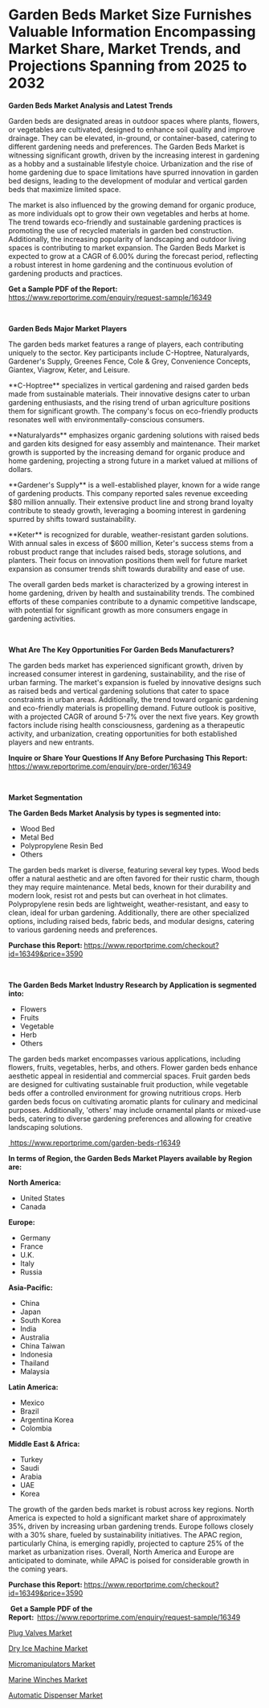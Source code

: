 <p><h1>Garden Beds Market Size Furnishes Valuable Information Encompassing Market Share, Market Trends, and Projections Spanning from 2025 to 2032</h1></p><p><strong>Garden Beds Market Analysis and Latest Trends</strong></p>
<p><p>Garden beds are designated areas in outdoor spaces where plants, flowers, or vegetables are cultivated, designed to enhance soil quality and improve drainage. They can be elevated, in-ground, or container-based, catering to different gardening needs and preferences. The Garden Beds Market is witnessing significant growth, driven by the increasing interest in gardening as a hobby and a sustainable lifestyle choice. Urbanization and the rise of home gardening due to space limitations have spurred innovation in garden bed designs, leading to the development of modular and vertical garden beds that maximize limited space.</p><p>The market is also influenced by the growing demand for organic produce, as more individuals opt to grow their own vegetables and herbs at home. The trend towards eco-friendly and sustainable gardening practices is promoting the use of recycled materials in garden bed construction. Additionally, the increasing popularity of landscaping and outdoor living spaces is contributing to market expansion. The Garden Beds Market is expected to grow at a CAGR of 6.00% during the forecast period, reflecting a robust interest in home gardening and the continuous evolution of gardening products and practices.</p></p>
<p><strong>Get a Sample PDF of the Report:&nbsp;</strong> <a href="https://www.reportprime.com/enquiry/request-sample/16349?utm_campaign=3494&utm_medium=2&utm_source=Github&utm_content=ia&utm_term=17032025&utm_id=garden-beds">https://www.reportprime.com/enquiry/request-sample/16349</a></p>
<p>&nbsp;</p>
<p><strong>Garden Beds Major Market Players</strong></p>
<p><p>The garden beds market features a range of players, each contributing uniquely to the sector. Key participants include C-Hoptree, Naturalyards, Gardener's Supply, Greenes Fence, Cole & Grey, Convenience Concepts, Giantex, Viagrow, Keter, and Leisure.</p><p>**C-Hoptree** specializes in vertical gardening and raised garden beds made from sustainable materials. Their innovative designs cater to urban gardening enthusiasts, and the rising trend of urban agriculture positions them for significant growth. The company's focus on eco-friendly products resonates well with environmentally-conscious consumers.</p><p>**Naturalyards** emphasizes organic gardening solutions with raised beds and garden kits designed for easy assembly and maintenance. Their market growth is supported by the increasing demand for organic produce and home gardening, projecting a strong future in a market valued at millions of dollars.</p><p>**Gardener's Supply** is a well-established player, known for a wide range of gardening products. This company reported sales revenue exceeding $80 million annually. Their extensive product line and strong brand loyalty contribute to steady growth, leveraging a booming interest in gardening spurred by shifts toward sustainability.</p><p>**Keter** is recognized for durable, weather-resistant garden solutions. With annual sales in excess of $600 million, Keter's success stems from a robust product range that includes raised beds, storage solutions, and planters. Their focus on innovation positions them well for future market expansion as consumer trends shift towards durability and ease of use.</p><p>The overall garden beds market is characterized by a growing interest in home gardening, driven by health and sustainability trends. The combined efforts of these companies contribute to a dynamic competitive landscape, with potential for significant growth as more consumers engage in gardening activities.</p></p>
<p>&nbsp;</p>
<p><strong>What Are The Key Opportunities For Garden Beds Manufacturers?</strong></p>
<p><p>The garden beds market has experienced significant growth, driven by increased consumer interest in gardening, sustainability, and the rise of urban farming. The market's expansion is fueled by innovative designs such as raised beds and vertical gardening solutions that cater to space constraints in urban areas. Additionally, the trend toward organic gardening and eco-friendly materials is propelling demand. Future outlook is positive, with a projected CAGR of around 5-7% over the next five years. Key growth factors include rising health consciousness, gardening as a therapeutic activity, and urbanization, creating opportunities for both established players and new entrants.</p></p>
<p><strong>Inquire or Share Your Questions If Any Before Purchasing This Report:</strong> <a href="https://www.reportprime.com/enquiry/pre-order/16349?utm_campaign=3494&utm_medium=2&utm_source=Github&utm_content=ia&utm_term=17032025&utm_id=garden-beds">https://www.reportprime.com/enquiry/pre-order/16349</a></p>
<p>&nbsp;</p>
<p><strong>Market Segmentation</strong></p>
<p><strong>The Garden Beds Market Analysis by types is segmented into:</strong></p>
<p><ul><li>Wood Bed</li><li>Metal Bed</li><li>Polypropylene Resin Bed</li><li>Others</li></ul></p>
<p><p>The garden beds market is diverse, featuring several key types. Wood beds offer a natural aesthetic and are often favored for their rustic charm, though they may require maintenance. Metal beds, known for their durability and modern look, resist rot and pests but can overheat in hot climates. Polypropylene resin beds are lightweight, weather-resistant, and easy to clean, ideal for urban gardening. Additionally, there are other specialized options, including raised beds, fabric beds, and modular designs, catering to various gardening needs and preferences.</p></p>
<p><strong>Purchase this Report:&nbsp;</strong><a href="https://www.reportprime.com/checkout?id=16349&price=3590&utm_campaign=3494&utm_medium=2&utm_source=Github&utm_content=ia&utm_term=17032025&utm_id=garden-beds">https://www.reportprime.com/checkout?id=16349&price=3590</a></p>
<p>&nbsp;</p>
<p><strong>The Garden Beds Market Industry Research by Application is segmented into:</strong></p>
<p><ul><li>Flowers</li><li>Fruits</li><li>Vegetable</li><li>Herb</li><li>Others</li></ul></p>
<p><p>The garden beds market encompasses various applications, including flowers, fruits, vegetables, herbs, and others. Flower garden beds enhance aesthetic appeal in residential and commercial spaces. Fruit garden beds are designed for cultivating sustainable fruit production, while vegetable beds offer a controlled environment for growing nutritious crops. Herb garden beds focus on cultivating aromatic plants for culinary and medicinal purposes. Additionally, 'others' may include ornamental plants or mixed-use beds, catering to diverse gardening preferences and allowing for creative landscaping solutions.</p></p>
<p><a href="https://www.reportprime.com/garden-beds-r16349?utm_campaign=3494&utm_medium=2&utm_source=Github&utm_content=ia&utm_term=17032025&utm_id=garden-beds">&nbsp;https://www.reportprime.com/garden-beds-r16349</a></p>
<p><strong>In terms of Region, the Garden Beds Market Players available by Region are:</strong></p>
<p>
    <p> <strong> North America: </strong>
        <ul>
            <li>United States</li>
            <li>Canada</li>
        </ul>
        </p> 
    <p> <strong> Europe: </strong>
        <ul>
            <li>Germany</li>
            <li>France</li>
            <li>U.K.</li>
            <li>Italy</li>
            <li>Russia</li>
        </ul>
        </p> 
    <p> <strong> Asia-Pacific: </strong>
        <ul>
            <li>China</li>
            <li>Japan</li>
            <li>South Korea</li>
            <li>India</li>
            <li>Australia</li>
            <li>China Taiwan</li>
            <li>Indonesia</li>
            <li>Thailand</li>
            <li>Malaysia</li>
        </ul>
        </p> 
    <p> <strong> Latin America: </strong>
        <ul>
            <li>Mexico</li>
            <li>Brazil</li>
            <li>Argentina Korea</li>
            <li>Colombia</li>
        </ul>
        </p> 
    <p> <strong> Middle East & Africa: </strong>
        <ul>
            <li>Turkey</li>
            <li>Saudi</li>
            <li>Arabia</li>
            <li>UAE</li>
            <li>Korea</li>
        </ul>
    </p>
    </p>
<p><p>The growth of the garden beds market is robust across key regions. North America is expected to hold a significant market share of approximately 35%, driven by increasing urban gardening trends. Europe follows closely with a 30% share, fueled by sustainability initiatives. The APAC region, particularly China, is emerging rapidly, projected to capture 25% of the market as urbanization rises. Overall, North America and Europe are anticipated to dominate, while APAC is poised for considerable growth in the coming years.</p></p>
<p><strong>Purchase this Report: </strong><a href="https://www.reportprime.com/checkout?id=16349&price=3590&utm_campaign=3494&utm_medium=2&utm_source=Github&utm_content=ia&utm_term=17032025&utm_id=garden-beds">https://www.reportprime.com/checkout?id=16349&price=3590</a></p>
<p>&nbsp;<strong>Get a Sample PDF of the Report:&nbsp;&nbsp;</strong><a href="https://www.reportprime.com/enquiry/request-sample/16349?utm_campaign=3494&utm_medium=2&utm_source=Github&utm_content=ia&utm_term=17032025&utm_id=garden-beds">https://www.reportprime.com/enquiry/request-sample/16349</a></p>
<p><strong></strong></p>
<p><p><a href="https://www.linkedin.com/pulse/global-plug-valves-market-forecast-2025-2032-component-aix9e?utm_campaign=3494&utm_medium=2&utm_source=Github&utm_content=ia&utm_term=17032025&utm_id=garden-beds">Plug Valves Market</a></p><p><a href="https://www.linkedin.com/pulse/projecting-growth-dry-ice-machine-market-insights-expected-6f1qc?utm_campaign=3494&utm_medium=2&utm_source=Github&utm_content=ia&utm_term=17032025&utm_id=garden-beds">Dry Ice Machine Market</a></p><p><a href="https://www.linkedin.com/pulse/micromanipulators-market-trends-prediction-ofthe-cagr133from-4ipae?utm_campaign=3494&utm_medium=2&utm_source=Github&utm_content=ia&utm_term=17032025&utm_id=garden-beds">Micromanipulators Market</a></p><p><a href="https://www.linkedin.com/pulse/marine-winches-market-growth-study-highlights-potential-projected-vehac?utm_campaign=3494&utm_medium=2&utm_source=Github&utm_content=ia&utm_term=17032025&utm_id=garden-beds">Marine Winches Market</a></p><p><a href="https://www.linkedin.com/pulse/automatic-dispenser-market-global-share-ranking-overall-ywp3c?utm_campaign=3494&utm_medium=2&utm_source=Github&utm_content=ia&utm_term=17032025&utm_id=garden-beds">Automatic Dispenser Market</a></p></p>